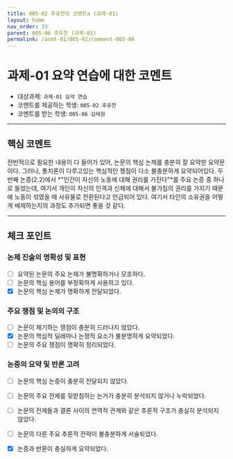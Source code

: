 ```yaml
---
title: 005-02 추유찬의 코멘트a (과제-01) 
layout: home
nav_order: 33
parent: 005-06 추유찬 (과제-01)
permalink: /asmt-01/005-02/comment-005-06
---
```


# 과제-01 요약 연습에 대한 코멘트

- 대상과제: `과제-01 요약 연습`
- 코멘트를 제공하는 학생: `005-02 추유찬` 
- 코멘트를 받는 학생: `005-06 김태원` 

---

## 핵심 코멘트
전반적으로 필요한 내용이 다 들어가 있어, 논문의 핵심 논제를 충분히 잘 요약한 요약문이다. 그러나, 통치론이 다루고있는 핵심적인 쟁점이 다소 불충분하게 요약되어있다. 두 번째 논증(2.2)에서 *"인간이 자신의 노동에 대해 권리를 가진다"*를 주요 논증 중 하나로 들었는데, 여기서 개인이 자신의 인격과 신체에 대해서 불가침의 권리를 가지기 때문에 노동이 섞였을 때 사유물로 전환된다고 언급되어 있다. 여기서 타인의 소유권을 어떻게 배제하는지의 과정도 추가되면 좋을 것 같다. 

---

## 체크 포인트

### 논제 진술의 명확성 및 표현  
- [ ] 요약된 논문의 주요 논제가 불명확하거나 모호하다.  
- [ ] 논문의 핵심 용어를 부정확하게 사용하고 있다.  
- [x] 논문의 핵심 논제가 명확하게 전달되었다.  

### 주요 쟁점 및 논의의 구조  
- [ ] 논문이 제기하는 쟁점이 충분히 드러나지 않았다.  
- [x] 논문의 핵심적 딜레마나 논쟁적 요소가 불분명하게 요약되었다.  
- [ ] 논문의 주요 쟁점이 명확히 정리되었다.  

### 논증의 요약 및 반론 고려  
- [ ] 논문의 핵심 논증이 충분히 전달되지 않았다.  
- [ ] 논문의 주요 전제를 뒷받침하는 논거가 충분히 분석되지 않거나 누락되었다.  
- [ ] 논문의 전제들과 결론 사이의 연역적 관계와 같은 추론적 구조가 충실히 분석되지 않았다.  
- [ ] 논문의 다른 주요 추론적 전략이 불충분하게 서술되었다.
- [x] 논증과 반론이 충실하게 요약되었다. 


